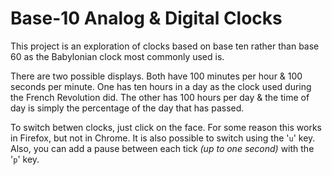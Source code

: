 # Base-10 Analog & Digital Clocks

This project is an exploration of clocks based on base ten rather than base 60 as the Babylonian clock most commonly used is.

There are two possible displays. Both have 100 minutes per hour & 100 seconds per minute. One has ten hours in a day as the clock used during the French Revolution did. The other has 100 hours per day & the time of day is simply the percentage of the day that has passed.

To switch betwen clocks, just click on the face. For some reason this works in Firefox, but not in Chrome. It is also possible to switch using the '`u`' key. Also, you can add a pause between each tick *(up to one second)* with the '`p`' key.